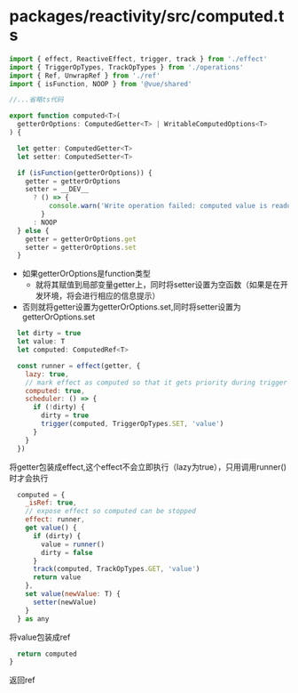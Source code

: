 # packages/reactivity/src/computed.ts

```js
import { effect, ReactiveEffect, trigger, track } from './effect'
import { TriggerOpTypes, TrackOpTypes } from './operations'
import { Ref, UnwrapRef } from './ref'
import { isFunction, NOOP } from '@vue/shared'
```
```js
//...省略ts代码
```
```js
export function computed<T>(
  getterOrOptions: ComputedGetter<T> | WritableComputedOptions<T>
) {
```

```js
  let getter: ComputedGetter<T>
  let setter: ComputedSetter<T>
```
    
```js
  if (isFunction(getterOrOptions)) {
    getter = getterOrOptions
    setter = __DEV__
      ? () => {
          console.warn('Write operation failed: computed value is readonly')
        }
      : NOOP
  } else {
    getter = getterOrOptions.get
    setter = getterOrOptions.set
  }
```
* 如果getterOrOptions是function类型
    * 就将其赋值到局部变量getter上，同时将setter设置为空函数（如果是在开发环境，将会进行相应的信息提示）
* 否则就将getter设置为getterOrOptions.set,同时将setter设置为getterOrOptions.set

```js
  let dirty = true
  let value: T
  let computed: ComputedRef<T>

  const runner = effect(getter, {
    lazy: true,
    // mark effect as computed so that it gets priority during trigger
    computed: true,
    scheduler: () => {
      if (!dirty) {
        dirty = true
        trigger(computed, TriggerOpTypes.SET, 'value')
      }
    }
  })
```
将getter包装成effect,这个effect不会立即执行（lazy为true），只用调用runner()时才会执行
```js  
  computed = {
    _isRef: true,
    // expose effect so computed can be stopped
    effect: runner,
    get value() {
      if (dirty) {
        value = runner()
        dirty = false
      }
      track(computed, TrackOpTypes.GET, 'value')
      return value
    },
    set value(newValue: T) {
      setter(newValue)
    }
  } as any
```
将value包装成ref
```js  
  return computed
}
```
返回ref